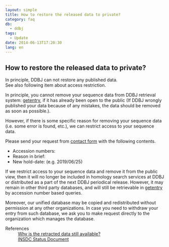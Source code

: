 ```yaml
---
layout: simple
title: How to restore the released data to private?
category: faq
db:
  - ddbj
tags: 
  - Update
date: 2014-06-13T17:20:30
lang: en
---
```


## How to restore the released data to private?

<p>In principle, DDBJ can not restore any published data. <br>See also following item about access restriction. </p>
<p>In principle, you cannot remove your sequence data from DDBJ retrieval system: <a href="http://getentry.ddbj.nig.ac.jp/top-e.html">getentry</a>, if it has already been open to the public (If DDBJ wrongly published your data because of any mistakes, the data should be removed as soon as possible.). </p>
<p>However, if there is some specific reason for removing your sequence data (i.e. some error is found, etc.), we can restrict access to your sequence data. </p>
<p>Please send your request from <a href="/contact-ddbj-e.html#to-ddbj">contact form</a> with the following contents.</p>
<ul>
  <li>Accession numbers:</li>
  <li>Reason in brief:</li>
  <li>New hold-date: (e.g. 2019/06/25)</li>
</ul>
<p>If we restrict access to your sequence data and remove it from the public view, then it will no longer be included in homology search services at DDBJ or distributed as a part of the next DDBJ periodical release. However, it may remain in other third party databases, and will still be retrievable in <a href="http://getentry.ddbj.nig.ac.jp/top-e.html">getentry</a> by accession number based queries. </p>
<p>Moreover, our unified database may be copied and redistributed without permission at any other organizations. In case you need to withdraw your entry from such database, we ask you to make request directly to the organization which manages the database.</p>
<dl><dt>References</dt>
  <dd><a href="/faq/en/why-retracted-data-available-e.html">Why is the retracted data still available?</a></dd>
  <dd><a href="/insdc-status-e">INSDC Status Document</a></dd>
</dl>
